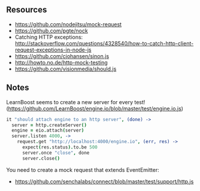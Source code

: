 ## Resources

- https://github.com/nodejitsu/mock-request
- https://github.com/pgte/nock
- Catching HTTP exceptions: http://stackoverflow.com/questions/4328540/how-to-catch-http-client-request-exceptions-in-node-js
- https://github.com/cjohansen/sinon.js
- http://howto.no.de/http-mock-testing
- https://github.com/visionmedia/should.js

## Notes

LearnBoost seems to create a new server for every test! (https://github.com/LearnBoost/engine.io/blob/master/test/engine.io.js)

``` coffeescript
it "should attach engine to an http server", (done) ->
  server = http.createServer()
  engine = eio.attach(server)
  server.listen 4000, ->
    request.get "http://localhost:4000/engine.io", (err, res) ->
      expect(res.status).to.be 500
      server.once "close", done
      server.close()
```

You need to create a mock request that extends EventEmitter:

- https://github.com/senchalabs/connect/blob/master/test/support/http.js